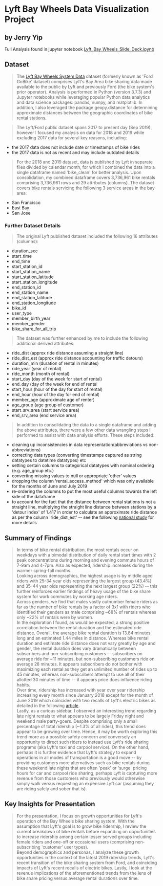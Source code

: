 
# Lyft Bay Wheels Data Visualization Project
## by Jerry Yip

Full Analysis found in jupyter notebook [Lyft_Bay_Wheels_Slide_Deck.ipynb](https://github.com/jerrycyip/Analysis_Lyft_Bay_Wheels_System_Data/blob/master/Lyft_Bay_Wheels_Slide_Deck.ipynb)

## Dataset

> The [Lyft Bay Wheels System Data](https://www.lyft.com/bikes/bay-wheels/system-data) dataset (formerly known as 'Ford GoBike' dataset) comprises Lyft's Bay Area bike sharing data made available to the public by Lyft and previously Ford (the bike system's prior operator).  Analysis is performed in Python (version 3.7.3) and Jupyter notebooks while leveraging popular Python data analytics and data science packages: pandas, numpy, and matplotlib.  In addition, I also leveraged the package geopy.distance for determining approximate distances between the geographic coordinates of bike rental stations.

> The Lyft/Ford public dataset spans 2017 to present day (Sep 2019), however I focused my analysis on data for 2018 and 2019 while excluding 2017 data for several key reasons, including:
* the 2017 data does not include date or timestamps of bike rides
* the 2017 data is not as recent and may include outdated details  
> For the 2018 and 2019 dataset, data is published by Lyft in separate files divided by calendar month, for which I combined the data into a single dataframe named 'bike_clean' for better analysis. 
> Upon consolidation, my combined dataframe covers 3,736,961 bike rentals comprising 3,736,961 rows and 29 attributes (columns).  The dataset covers bike rentals servicing the following 3 service areas in the bay area:  
* San Francisco
* East Bay
* San Jose  
### Further Dataset Details
>The original Lyft published dataset included the following 16 attributes (columns):
* duration_sec
* start_time
* end_time
* start_station_id
* start_station_name
* start_station_latitude
* start_station_longitude
* end_station_id
* end_station_name
* end_station_latitude
* end_station_longitude
* bike_id
* user_type
* member_birth_year
* member_gender
* bike_share_for_all_trip  

> The dataset was further enhanced by me to include the following additional derived attributes:  
* ride_dist (approx ride distance assuming a straight line)
* ride_dist_est (approx ride distance accounting for traffic detours)
* duration_min (duration of rental in minutes)
* ride_year (year of rental)
* ride_month (month of rental)
* start_day (day of the week for start of rental)
* end_day (day of the week for end of rental
* start_hour (hour of the day for start of rental)
* end_hour (hour of the day for end of rental)
* member_age (approximate age of renter)
* age_group (age group of customer)
* start_srv_area (start service area)
* end_srv_area (end service area)  

> In addition to consolidating the data to a single dataframe and adding the above attributes, there were a few other data wrangling steps I performed to assist with data analysis efforts.  These steps included:  
* cleaning up inconsistencies in data representation(abbreviations vs non-abbreviations)
* correcting data types (converting timestamps captured as string datatypes to datetime datatypes) etc
* setting certain columns to categorical datatypes with nominal ordering (e.g. age_group etc.)
* converting missing values to null or appropriate 'other' values
* dropping the column 'rental_access_method' which was only available for the months of June and July 2019
* re-ordering the columns to put the most useful columns towards the left side of the dataframe
* to account for the fact that the distance between rental stations is not a straight line, multiplying the straight line distance between stations by a 'detour index' of 1.417 in order to calculate an approximate ride distance as per the column 'ride_dist_est' -- see the following [national study](https://www.ncbi.nlm.nih.gov/pmc/articles/PMC3835347/) for more details


## Summary of Findings

> In terms of bike rental distribution, the most rentals occur on weekdays with a bimodal distribution of daily rental start times with 2 peak concentrations during morning and evening commute hours of 7-9am and 4-7pm.  Also as expected, ridership increases during the warmer spring-fall months.  
Looking across demographics, the highest usage is by middle aged riders  with 25-34 year olds representing the largest group (43.4%) and 35-44 year olds representing the next largest group (22%) -- this further reinforces earlier findings of heavy usage of the bike share system for work commutes by working age riders.  
Across genders, we find that males vastly outnumber female riders as far as the number of bike rentals by a factor of 3x1 with riders who identified their genders as male comprising ~68% of rentals whereas only ~22% of rentals were by women.  
In the exploration I found, as would be expected, a strong positive correlation between the rental duration and the estimated ride distance.  Overall, the average bike rental duration is 13.84 minutes long and an estimated 1.44 miles in distance.  Whereas bike rental duration and estimate ride distance does not vary greatly by age and gender, the rental duration does vary dramatically between subscribers and non-subscribing customers -- subscribers on average ride for ~11 minutes, but non-subscribing customers ride on average 28 minutes.  It appears subscribers do not bother with maximizing each rental as they get an unlimited number of rides up to 45 minutes, whereas non-subscribers attempt to use all of their allotted 30 minutes of time -- it appears price does influence riding habits.  
Over time, ridership has increased with year over year ridership increasing every month since January 2018 except for the month of June 2019 which coincides with two recalls of Lyft's electric bikes as detailed in the following [article](https://www.theverge.com/2019/7/31/20749396/lyft-electric-bikes-pulled-san-francisco-battery-fires-motivate-bay-wheels).  
Lastly, as a curious sidebar, I observed an interesting trend regarding late night rentals to what appears to be largely Friday night and weekend male party-goers. Despite comprising only a small percentage of total ridership (~1.3% of all rides), this trend does appear to be growing over time.  Hence, it may be worth exploring this trend more as a possible safety concern and conversely an opportunity to direct such riders to instead use Lyft's ride sharing programs (aka Lyft's taxi and carpool service). On the other hand, perhaps it is further evidence that Lyft's strategy to expand operations in all modes of transportation is a good move -- by providing customers more alternatives such as bike rentals during these weekend late nights that are often 'peak' or 'surge' pricing hours for car and carpool ride sharing, perhaps Lyft is capturing more revenue from those customers who previously would otherwise simply walk versus requesting an expensive Lyft car (assuming they are riding safely and sober that is).

## Key Insights for Presentation

> For the presentation, I focus on growth opportunities for Lyft's operation of the Bay Wheels bike sharing system. With the assumption that Lyft's goal is to grow bike ridership, I review the current breakdown of bike rentals before expanding on opportunities to increase ridership among certain lesser served groups including female riders and one-off or occasional users (comprising non-subscribing 'customer' user types).  
Beyond demographics and personas, I analyze these growth opportunities in the context of the latest 2019 ridership trends, Lyft's recent transition of the bike sharing system from Ford, and coinciding impacts of Lyft's recent recalls of electric bikes.  Lastly, I look at the revenue implications of the aforementioned trends from the lens of bike share pricing versus average rental durations over time.




```python

```

